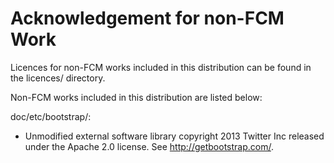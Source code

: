 # Acknowledgement for non-FCM Work

Licences for non-FCM works included in this distribution can be
found in the licences/ directory.

Non-FCM works included in this distribution are listed below:

doc/etc/bootstrap/:
* Unmodified external software library copyright 2013 Twitter Inc
  released under the Apache 2.0 license. See <http://getbootstrap.com/>.
